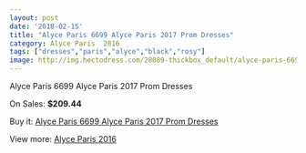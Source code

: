 ```yaml
---
layout: post
date: '2018-02-15'
title: "Alyce Paris 6699 Alyce Paris 2017 Prom Dresses"
category: Alyce Paris  2016
tags: ["dresses","paris","alyce","black","rosy"]
image: http://img.hectodress.com/28089-thickbox_default/alyce-paris-6699-alyce-paris-2012-prom-dresses.jpg
---
```

Alyce Paris 6699 Alyce Paris 2017 Prom Dresses

On Sales: **$209.44**
<a href="https://www.hectodress.com/alyce-paris-2013/13102-alyce-paris-6699-alyce-paris-2012-prom-dresses.html"><amp-img layout="responsive" width="600" height="600" src="//img.hectodress.com/28089-thickbox_default/alyce-paris-6699-alyce-paris-2012-prom-dresses.jpg" alt="Alyce Paris 6699 Alyce Paris 2017 Prom Dresses 0" /></a>
<a href="https://www.hectodress.com/alyce-paris-2013/13102-alyce-paris-6699-alyce-paris-2012-prom-dresses.html"><amp-img layout="responsive" width="600" height="600" src="//img.hectodress.com/28090-thickbox_default/alyce-paris-6699-alyce-paris-2012-prom-dresses.jpg" alt="Alyce Paris 6699 Alyce Paris 2017 Prom Dresses 1" /></a>

Buy it: [Alyce Paris 6699 Alyce Paris 2017 Prom Dresses](https://www.hectodress.com/alyce-paris-2013/13102-alyce-paris-6699-alyce-paris-2012-prom-dresses.html "Alyce Paris 6699 Alyce Paris 2017 Prom Dresses")

View more: [Alyce Paris  2016](https://www.hectodress.com/203-alyce-paris-2013 "Alyce Paris  2016")